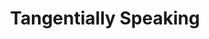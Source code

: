 ---
title:         "Tangentially Speaking"
description:   "Ever wanted to hang with a dominatrix, comedian, famous health guru, scientist, author or Italian prince? Here's your chance. Tangentially Speaking is dedicated to the idea that good conversation is spontaneous, organic, revelatory, and free to go down unexpected paths."
url-thumbnail: "http://static.libsyn.com/p/assets/b/0/8/e/b08ee47c18c371a7/drchrisryanpodcast1389127900.jpg"
url-rss:       "http://tangent.libsyn.com/rss"
url-web:       "http://chrisryanphd.com/"
url-itunes:    "https://itunes.apple.com/us/podcast/tangentially-speaking-dr./id566908883?mt=2&uo=4"
tags:         [history, interview, culture]
---